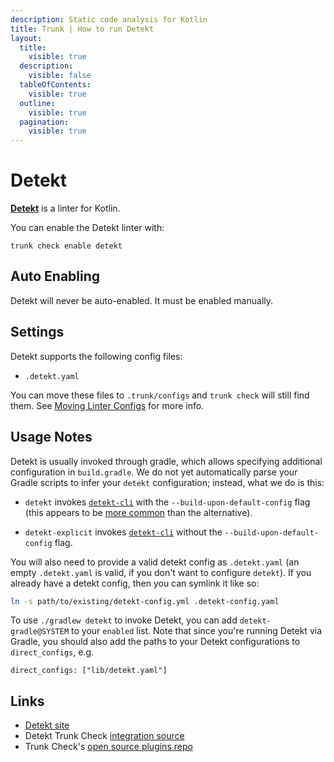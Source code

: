 ```yaml
---
description: Static code analysis for Kotlin
title: Trunk | How to run Detekt
layout:
  title:
    visible: true
  description:
    visible: false
  tableOfContents:
    visible: true
  outline:
    visible: true
  pagination:
    visible: true
---
```


# Detekt

[**Detekt**](https://github.com/detekt/detekt) is a linter for Kotlin.

You can enable the Detekt linter with:

```shell
trunk check enable detekt
```

## Auto Enabling

Detekt will never be auto-enabled. It must be enabled manually.

## Settings

Detekt supports the following config files:
* `.detekt.yaml`

You can move these files to `.trunk/configs` and `trunk check` will still find them. See [Moving Linter Configs](..#moving-linter-configs) for more info.


## Usage Notes

Detekt is usually invoked through gradle, which allows specifying additional configuration in `build.gradle`. We do not yet automatically parse your Gradle scripts to infer your `detekt` configuration; instead, what we do is this:

* `detekt` invokes [`detekt-cli`](https://detekt.github.io/detekt/cli.html) with the `--build-upon-default-config` flag (this appears to be [more common](https://cs.github.com/?q=%2FbuildUponDefaultConfig.*%28true%29%2F+detekt) than the alternative).

* `detekt-explicit` invokes [`detekt-cli`](https://detekt.github.io/detekt/cli.html) without the `--build-upon-default-config` flag.

You will also need to provide a valid detekt config as `.detekt.yaml` (an empty `.detekt.yaml` is valid, if you don't want to configure `detekt`). If you already have a detekt config, then you can symlink it like so:

```bash
ln -s path/to/existing/detekt-config.yml .detekt-config.yaml
```
To use `./gradlew detekt` to invoke Detekt, you can add `detekt-gradle@SYSTEM` to your `enabled` list. Note that since you're running Detekt via Gradle, you should also add the paths to your Detekt configurations to `direct_configs`, e.g.

```undefined
direct_configs: ["lib/detekt.yaml"]
```




## Links

- [Detekt site](https://github.com/detekt/detekt)
- Detekt Trunk Check [integration source](https://github.com/trunk-io/plugins/tree/main/linters/detekt)
- Trunk Check's [open source plugins repo](https://github.com/trunk-io/plugins/tree/main)
